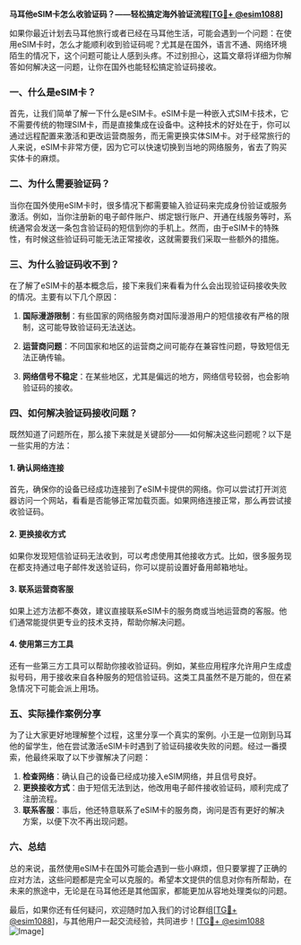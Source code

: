 **马耳他eSIM卡怎么收验证码？——轻松搞定海外验证流程[[TG💪+ @esim1088](https://t.me/s/esim1088)]**

如果你最近计划去马耳他旅行或者已经在马耳他生活，可能会遇到一个问题：在使用eSIM卡时，怎么才能顺利收到验证码呢？尤其是在国外，语言不通、网络环境陌生的情况下，这个问题可能让人感到头疼。不过别担心，这篇文章将详细为你解答如何解决这一问题，让你在国外也能轻松搞定验证码接收。

### 一、什么是eSIM卡？

首先，让我们简单了解一下什么是eSIM卡。eSIM卡是一种嵌入式SIM卡技术，它不需要传统的物理SIM卡，而是直接集成在设备中。这种技术的好处在于，你可以通过远程配置来激活和更改运营商服务，而无需更换实体SIM卡。对于经常旅行的人来说，eSIM卡非常方便，因为它可以快速切换到当地的网络服务，省去了购买实体卡的麻烦。

### 二、为什么需要验证码？

当你在国外使用eSIM卡时，很多情况下都需要输入验证码来完成身份验证或服务激活。例如，当你注册新的电子邮件账户、绑定银行账户、开通在线服务等时，系统通常会发送一条包含验证码的短信到你的手机上。然而，由于eSIM卡的特殊性，有时候这些验证码可能无法正常接收，这就需要我们采取一些额外的措施。

### 三、为什么验证码收不到？

在了解了eSIM卡的基本概念后，接下来我们来看看为什么会出现验证码接收失败的情况。主要有以下几个原因：

1. **国际漫游限制**：有些国家的网络服务商对国际漫游用户的短信接收有严格的限制，这可能导致验证码无法送达。
   
2. **运营商问题**：不同国家和地区的运营商之间可能存在兼容性问题，导致短信无法正确传输。
   
3. **网络信号不稳定**：在某些地区，尤其是偏远的地方，网络信号较弱，也会影响验证码的接收。

### 四、如何解决验证码接收问题？

既然知道了问题所在，那么接下来就是关键部分——如何解决这些问题呢？以下是一些实用的方法：

#### 1. 确认网络连接

首先，确保你的设备已经成功连接到了eSIM卡提供的网络。你可以尝试打开浏览器访问一个网站，看看是否能够正常加载页面。如果网络连接正常，那么再尝试接收验证码。

#### 2. 更换接收方式

如果你发现短信验证码无法收到，可以考虑使用其他接收方式。比如，很多服务现在都支持通过电子邮件发送验证码，你可以提前设置好备用邮箱地址。

#### 3. 联系运营商客服

如果上述方法都不奏效，建议直接联系eSIM卡的服务商或当地运营商的客服。他们通常能提供更专业的技术支持，帮助你解决问题。

#### 4. 使用第三方工具

还有一些第三方工具可以帮助你接收验证码。例如，某些应用程序允许用户生成虚拟号码，用于接收来自各种服务的短信验证码。这类工具虽然不是万能的，但在紧急情况下可能会派上用场。

### 五、实际操作案例分享

为了让大家更好地理解整个过程，这里分享一个真实的案例。小王是一位刚到马耳他的留学生，他在尝试激活eSIM卡时遇到了验证码接收失败的问题。经过一番摸索，他最终采取了以下步骤解决了问题：

1. **检查网络**：确认自己的设备已经成功接入eSIM网络，并且信号良好。
2. **更换接收方式**：由于短信无法到达，他改用电子邮件接收验证码，顺利完成了注册流程。
3. **联系客服**：事后，他还特意联系了eSIM卡的服务商，询问是否有更好的解决方案，以便下次不再出现问题。

### 六、总结

总的来说，虽然使用eSIM卡在国外可能会遇到一些小麻烦，但只要掌握了正确的应对方法，这些问题都是完全可以克服的。希望本文提供的信息对你有所帮助，在未来的旅途中，无论是在马耳他还是其他国家，都能更加从容地处理类似的问题。

最后，如果你还有任何疑问，欢迎随时加入我们的讨论群组[[TG💪+ @esim1088](https://t.me/s/esim1088)]，与其他用户一起交流经验，共同进步！[[TG💪+ @esim1088](https://t.me/s/esim1088) ![Image](https://i.postimg.cc/4NQfJmqS/Snipaste-2025-05-13-00-14-12.png)]